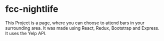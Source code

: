 # fcc-nightlife
This Project is a page, where you can choose to attend bars in your surrounding area.
It was made using React, Redux, Bootstrap and Express. It uses the Yelp API.
